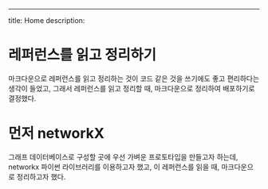 ---
title: Home
description: 
# 레퍼런스를 읽고 정리하기
마크다운으로 레퍼런스를 읽고 정리하는 것이 코드 같은 것을 쓰기에도 좋고 편리하다는 생각이 들었고, 그래서 레퍼런스를 읽고 정리할 때, 마크다운으로 정리하여 배포하기로 결정했다.

# 먼저 networkX
그래프 데이터베이스로 구성할 곳에 우선 가벼운 프로토타입을 만들고자 하는데, networkx 파이썬 라이브러리를 이용하고자 했고, 이 레퍼런스를 읽을 때, 마크다운으로 정리하고자 했다.

